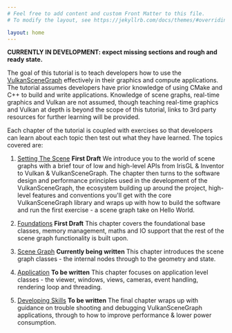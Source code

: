 ```yaml
---
# Feel free to add content and custom Front Matter to this file.
# To modify the layout, see https://jekyllrb.com/docs/themes/#overriding-theme-defaults

layout: home
---
```


**CURRENTLY IN DEVELOPMENT: expect missing sections and rough and ready state.**

The goal of this tutorial is to teach developers how to use the [VulkanSceneGraph](https://github.com/vsg-dev/VulkanSceneGraph) effectively in their graphics and compute applications. The tutorial assumes developers have prior knowledge of using CMake and C++ to build and write applications. Knowledge of scene graphs, real-time graphics and Vulkan are not assumed, though teaching real-time graphics and Vulkan at depth is beyond the scope of this tutorial, links to 3rd party resources for further learning will be provided.

Each chapter of the tutorial is coupled with exercises so that developers can learn about each topic then test out what they have learned. The topics covered are:

1. [Setting The Scene](1_SettingTheScene/index.md) **First Draft**
We introduce you to the world of scene graphs with a brief tour of low and high-level APIs from IrisGL & Inventor to Vulkan & VulkanSceneGraph. The chapter then turns to the software design and performance principles used in the development of the VulkanSceneGraph, the ecosystem building up around the project, high-level features and conventions you'll get with the core VulkanSceneGraph library and wraps up with how to build the software and run the first exercise - a scene graph take on Hello World.

2. [Foundations](2_Foundations/index.md) **First Draft**
This chapter covers the foundational base classes, memory management, maths and IO support that the rest of the scene graph functionality is built upon.

3. [Scene Graph](3_SceneGraph/index.md) **Currently being written**
This chapter introduces the scene graph classes - the internal nodes through to the geometry and state.

4. [Application](4_Application/index.md) **To be written**
This chapter focuses on application level classes - the viewer, windows, views, cameras, event handling, rendering loop and threading.

5. [Developing Skills](5_DevelopingSkills/index.md) **To be written**
The final chapter wraps up with guidance on trouble shooting and debugging VulkanSceneGraph applications, through to how to improve performance & lower power consumption.
